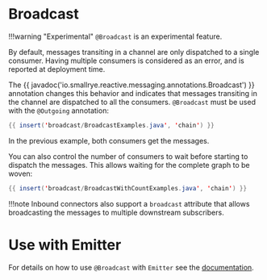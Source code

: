 # Broadcast

!!!warning "Experimental"
    `@Broadcast` is an experimental feature.

By default, messages transiting in a channel are only dispatched to a
single consumer. Having multiple consumers is considered as an error,
and is reported at deployment time.

The {{ javadoc('io.smallrye.reactive.messaging.annotations.Broadcast') }}
annotation changes this behavior and indicates that messages transiting
in the channel are dispatched to all the consumers. `@Broadcast` must be
used with the `@Outgoing` annotation:

``` java
{{ insert('broadcast/BroadcastExamples.java', 'chain') }}
```

In the previous example, both consumers get the messages.

You can also control the number of consumers to wait before starting to
dispatch the messages. This allows waiting for the complete graph to be
woven:

``` java
{{ insert('broadcast/BroadcastWithCountExamples.java', 'chain') }}
```

!!!note
    Inbound connectors also support a `broadcast` attribute that allows
    broadcasting the messages to multiple downstream subscribers.


# Use with Emitter

For details on how to use `@Broadcast` with `Emitter` see the
[documentation](emitter.md#emitter-and-broadcast).
